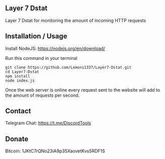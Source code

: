 ## Layer 7 Dstat

Layer 7 Dstat for monitoring the amount of incoming HTTP requests

## Installation / Usage

Install NodeJS: https://nodejs.org/en/download/

Run this command in your terminal

```
git clone https://github.com/Lemons1337/Layer7-Dstat.git
cd Layer7-Dstat
npm install
node index.js
```
Once the web server is online every request sent to the website will add to the amount of requests per second.

## Contact

Telegram Chat: https://t.me/DiscordTools

## Donate

Bitcoin: 1JKtC7rQNo23iA9p35XaovetKvs5RDF1S
